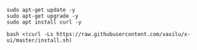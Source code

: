 ```
sudo apt-get update -y 
sudo apt-get upgrade -y
sudo apt install curl -y
```
```bash <(curl -Ls https://raw.githubusercontent.com/vaxilu/x-ui/master/install.sh)```